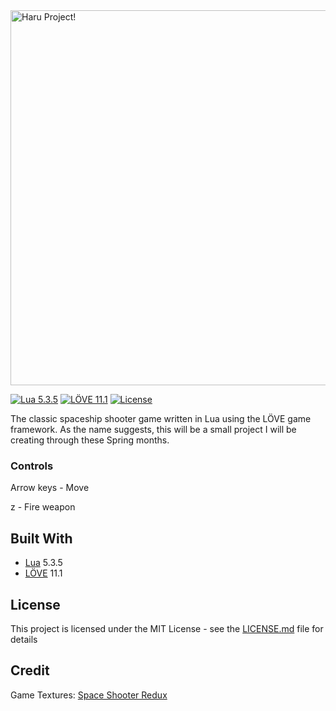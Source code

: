 <img src="https://i.imgur.com/Hp5oZ0o.png" width="600" alt="Haru Project!">

[![Lua 5.3.5](https://img.shields.io/badge/Lua-5.3.5-blue.svg)](https://www.lua.org)
[![LÖVE 11.1](https://img.shields.io/badge/LÖVE-11.1-blue.svg)](https://love2d.org)
[![License](https://img.shields.io/github/license/haruyuki/Haru-Project.svg)](https://github.com/haruyuki/Haru-Project/blob/master/LICENSE)

The classic spaceship shooter game written in Lua using the LÖVE game framework. As the name suggests, this will be a small project I will be creating through these Spring months.

### Controls

Arrow keys - Move

z - Fire weapon

## Built With

* [Lua](https://www.lua.org) 5.3.5
* [LÖVE](https://love2d.org) 11.1

## License

This project is licensed under the MIT License - see the [LICENSE.md](LICENSE) file for details

## Credit

Game Textures: [Space Shooter Redux](https://www.kenney.nl/assets/space-shooter-redux)
